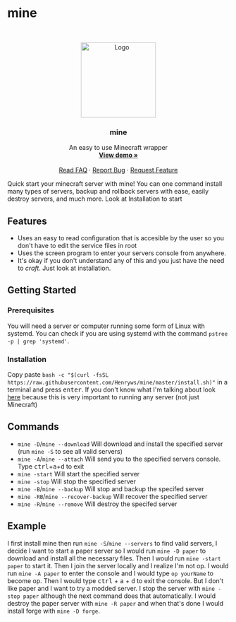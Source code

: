 # mine
<p align="center">
</p>
<br/>
<p align="center">
  <a href="https://github.com/othneildrew/Best-README-Template">
    <img src="https://i.redd.it/lhyfpzbifpo21.png" alt="Logo" width="170" height="170">
  </a>

  <h3 align="center">mine</h3>

  <p align="center">
    An easy to use Minecraft wrapper
    <br/>
    <a href="https://asciinema.org/a/398186"><strong>View demo »</strong></a>
    <br/>
    <br/>
    <a href="https://github.com/Henryws/mine/wiki/FAQ">Read FAQ</a>
    ·
    <a href="https://github.com/Henryws/mine/issues">Report Bug</a>
    ·
    <a href="https://github.com/Henryws/mine/issues">Request Feature</a>
  </p>
</p>
Quick start your minecraft server with mine! You can one command install many types of servers, backup and rollback servers with ease, easily destroy servers, and much more. Look at Installation to start


## Features
* Uses an easy to read configuration that is accesible by the user so you don't have to edit the service files in root
* Uses the screen program to enter your servers console from anywhere.
* It's okay if you don't understand any of this and you just have the need to _craft_. Just look at installation.


## Getting Started
### Prerequisites
You will need a server or computer running some form of Linux with systemd. You can check if you are using systemd with the command `pstree -p | grep 'systemd'`.

### Installation
Copy paste `bash -c "$(curl -fsSL https://raw.githubusercontent.com/Henryws/mine/master/install.sh)"` in a terminal and press <kbd>enter</kbd>. If you don't know what I'm talking about look [here](https://ubuntu.com/tutorials/command-line-for-beginners#1-overview) because this is very important to running any server (not just Minecraft)


## Commands
- `mine -D`/`mine --download` Will download and install the specified server (run `mine -S` to see all valid servers)
- `mine -A`/`mine --attach` Will send you to the specified servers console. Type <kbd>ctrl</kbd>+<kbd>a</kbd>+<kbd>d</kbd> to exit
- `mine -start` Will start the specified server
- `mine -stop` Will stop the specified server
- `mine -B`/`mine --backup` Will stop and backup the specifed server
- `mine -RB`/`mine --recover-backup` Will recover the specified server
- `mine -R`/`mine --remove` Will destroy the specifed server


## Example
I first install mine then run `mine -S`/`mine --servers` to find valid servers, I decide I want to start a paper server so I would run `mine -D paper` to download and install all the necessary files. Then I would run `mine -start paper` to start it. Then I join the server locally and I realize I'm not op. I would run `mine -A paper` to enter the console and I would type `op yourName` to become op. Then I would type <kbd>ctrl</kbd> + <kbd>a</kbd> + <kbd>d</kbd> to exit the console. But I don't like paper and I want to try a modded server. I stop the server with `mine -stop paper` although the next command does that automatically. I would destroy the paper server with `mine -R paper` and when that's done I would install forge with `mine -D forge`.

